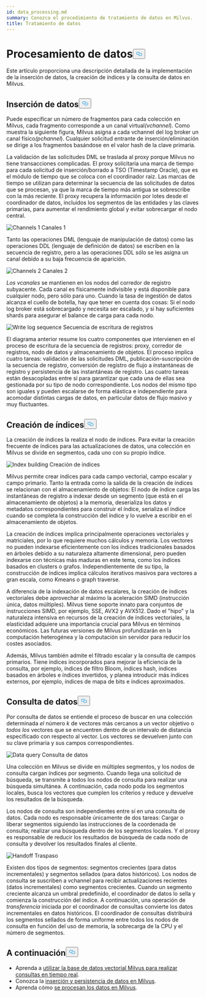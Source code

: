```yaml
---
id: data_processing.md
summary: Conozca el procedimiento de tratamiento de datos en Milvus.
title: Tratamiento de datos
---
```

<h1 id="Data-Processing" class="common-anchor-header">Procesamiento de datos<button data-href="#Data-Processing" class="anchor-icon" translate="no">
      <svg translate="no"
        aria-hidden="true"
        focusable="false"
        height="20"
        version="1.1"
        viewBox="0 0 16 16"
        width="16"
      >
        <path
          fill="#0092E4"
          fill-rule="evenodd"
          d="M4 9h1v1H4c-1.5 0-3-1.69-3-3.5S2.55 3 4 3h4c1.45 0 3 1.69 3 3.5 0 1.41-.91 2.72-2 3.25V8.59c.58-.45 1-1.27 1-2.09C10 5.22 8.98 4 8 4H4c-.98 0-2 1.22-2 2.5S3 9 4 9zm9-3h-1v1h1c1 0 2 1.22 2 2.5S13.98 12 13 12H9c-.98 0-2-1.22-2-2.5 0-.83.42-1.64 1-2.09V6.25c-1.09.53-2 1.84-2 3.25C6 11.31 7.55 13 9 13h4c1.45 0 3-1.69 3-3.5S14.5 6 13 6z"
        ></path>
      </svg>
    </button></h1><p>Este artículo proporciona una descripción detallada de la implementación de la inserción de datos, la creación de índices y la consulta de datos en Milvus.</p>
<h2 id="Data-insertion" class="common-anchor-header">Inserción de datos<button data-href="#Data-insertion" class="anchor-icon" translate="no">
      <svg translate="no"
        aria-hidden="true"
        focusable="false"
        height="20"
        version="1.1"
        viewBox="0 0 16 16"
        width="16"
      >
        <path
          fill="#0092E4"
          fill-rule="evenodd"
          d="M4 9h1v1H4c-1.5 0-3-1.69-3-3.5S2.55 3 4 3h4c1.45 0 3 1.69 3 3.5 0 1.41-.91 2.72-2 3.25V8.59c.58-.45 1-1.27 1-2.09C10 5.22 8.98 4 8 4H4c-.98 0-2 1.22-2 2.5S3 9 4 9zm9-3h-1v1h1c1 0 2 1.22 2 2.5S13.98 12 13 12H9c-.98 0-2-1.22-2-2.5 0-.83.42-1.64 1-2.09V6.25c-1.09.53-2 1.84-2 3.25C6 11.31 7.55 13 9 13h4c1.45 0 3-1.69 3-3.5S14.5 6 13 6z"
        ></path>
      </svg>
    </button></h2><p>Puede especificar un número de fragmentos para cada colección en Milvus, cada fragmento corresponde a un canal virtual<em>(vchannel</em>). Como muestra la siguiente figura, Milvus asigna a cada vchannel del log broker un canal físico<em>(pchannel</em>). Cualquier solicitud entrante de inserción/eliminación se dirige a los fragmentos basándose en el valor hash de la clave primaria.</p>
<p>La validación de las solicitudes DML se traslada al proxy porque Milvus no tiene transacciones complicadas. El proxy solicitaría una marca de tiempo para cada solicitud de inserción/borrado a TSO (Timestamp Oracle), que es el módulo de tiempo que se coloca con el coordinador raíz. Las marcas de tiempo se utilizan para determinar la secuencia de las solicitudes de datos que se procesan, ya que la marca de tiempo más antigua se sobrescribe con la más reciente. El proxy recupera la información por lotes desde el coordinador de datos, incluidos los segmentos de las entidades y las claves primarias, para aumentar el rendimiento global y evitar sobrecargar el nodo central.</p>
<p>
  
   <span class="img-wrapper"> <img translate="no" src="/docs/v2.4.x/assets/channels_1.jpg" alt="Channels 1" class="doc-image" id="channels-1" />
   </span> <span class="img-wrapper"> <span>Canales 1</span> </span></p>
<p>Tanto las operaciones DML (lenguaje de manipulación de datos) como las operaciones DDL (lenguaje de definición de datos) se escriben en la secuencia de registro, pero a las operaciones DDL sólo se les asigna un canal debido a su baja frecuencia de aparición.</p>
<p>
  
   <span class="img-wrapper"> <img translate="no" src="/docs/v2.4.x/assets/channels_2.jpg" alt="Channels 2" class="doc-image" id="channels-2" />
   </span> <span class="img-wrapper"> <span>Canales 2</span> </span></p>
<p><em>Los vcanales</em> se mantienen en los nodos del corredor de registro subyacente. Cada canal es físicamente indivisible y está disponible para cualquier nodo, pero sólo para uno. Cuando la tasa de ingestión de datos alcanza el cuello de botella, hay que tener en cuenta dos cosas: Si el nodo log broker está sobrecargado y necesita ser escalado, y si hay suficientes shards para asegurar el balance de carga para cada nodo.</p>
<p>
  
   <span class="img-wrapper"> <img translate="no" src="/docs/v2.4.x/assets/write_log_sequence.jpg" alt="Write log sequence" class="doc-image" id="write-log-sequence" />
   </span> <span class="img-wrapper"> <span>Secuencia de escritura de registros</span> </span></p>
<p>El diagrama anterior resume los cuatro componentes que intervienen en el proceso de escritura de la secuencia de registros: proxy, corredor de registros, nodo de datos y almacenamiento de objetos. El proceso implica cuatro tareas: validación de las solicitudes DML, publicación-suscripción de la secuencia de registro, conversión de registro de flujo a instantáneas de registro y persistencia de las instantáneas de registro. Las cuatro tareas están desacopladas entre sí para garantizar que cada una de ellas sea gestionada por su tipo de nodo correspondiente. Los nodos del mismo tipo son iguales y pueden escalarse de forma elástica e independiente para acomodar distintas cargas de datos, en particular datos de flujo masivo y muy fluctuantes.</p>
<h2 id="Index-building" class="common-anchor-header">Creación de índices<button data-href="#Index-building" class="anchor-icon" translate="no">
      <svg translate="no"
        aria-hidden="true"
        focusable="false"
        height="20"
        version="1.1"
        viewBox="0 0 16 16"
        width="16"
      >
        <path
          fill="#0092E4"
          fill-rule="evenodd"
          d="M4 9h1v1H4c-1.5 0-3-1.69-3-3.5S2.55 3 4 3h4c1.45 0 3 1.69 3 3.5 0 1.41-.91 2.72-2 3.25V8.59c.58-.45 1-1.27 1-2.09C10 5.22 8.98 4 8 4H4c-.98 0-2 1.22-2 2.5S3 9 4 9zm9-3h-1v1h1c1 0 2 1.22 2 2.5S13.98 12 13 12H9c-.98 0-2-1.22-2-2.5 0-.83.42-1.64 1-2.09V6.25c-1.09.53-2 1.84-2 3.25C6 11.31 7.55 13 9 13h4c1.45 0 3-1.69 3-3.5S14.5 6 13 6z"
        ></path>
      </svg>
    </button></h2><p>La creación de índices la realiza el nodo de índices. Para evitar la creación frecuente de índices para las actualizaciones de datos, una colección en Milvus se divide en segmentos, cada uno con su propio índice.</p>
<p>
  
   <span class="img-wrapper"> <img translate="no" src="/docs/v2.4.x/assets/index_building.jpg" alt="Index building" class="doc-image" id="index-building" />
   </span> <span class="img-wrapper"> <span>Creación de índices</span> </span></p>
<p>Milvus permite crear índices para cada campo vectorial, campo escalar y campo primario. Tanto la entrada como la salida de la creación de índices se relacionan con el almacenamiento de objetos: El nodo de índice carga las instantáneas de registro a indexar desde un segmento (que está en el almacenamiento de objetos) a la memoria, deserializa los datos y metadatos correspondientes para construir el índice, serializa el índice cuando se completa la construcción del índice y lo vuelve a escribir en el almacenamiento de objetos.</p>
<p>La creación de índices implica principalmente operaciones vectoriales y matriciales, por lo que requiere muchos cálculos y memoria. Los vectores no pueden indexarse eficientemente con los índices tradicionales basados en árboles debido a su naturaleza altamente dimensional, pero pueden indexarse con técnicas más maduras en este tema, como los índices basados en clusters o grafos. Independientemente de su tipo, la construcción de índices implica cálculos iterativos masivos para vectores a gran escala, como Kmeans o graph traverse.</p>
<p>A diferencia de la indexación de datos escalares, la creación de índices vectoriales debe aprovechar al máximo la aceleración SIMD (instrucción única, datos múltiples). Milvus tiene soporte innato para conjuntos de instrucciones SIMD, por ejemplo, SSE, AVX2 y AVX512. Dado el "hipo" y la naturaleza intensiva en recursos de la creación de índices vectoriales, la elasticidad adquiere una importancia crucial para Milvus en términos económicos. Las futuras versiones de Milvus profundizarán en la computación heterogénea y la computación sin servidor para reducir los costes asociados.</p>
<p>Además, Milvus también admite el filtrado escalar y la consulta de campos primarios. Tiene índices incorporados para mejorar la eficiencia de la consulta, por ejemplo, índices de filtro Bloom, índices hash, índices basados en árboles e índices invertidos, y planea introducir más índices externos, por ejemplo, índices de mapa de bits e índices aproximados.</p>
<h2 id="Data-query" class="common-anchor-header">Consulta de datos<button data-href="#Data-query" class="anchor-icon" translate="no">
      <svg translate="no"
        aria-hidden="true"
        focusable="false"
        height="20"
        version="1.1"
        viewBox="0 0 16 16"
        width="16"
      >
        <path
          fill="#0092E4"
          fill-rule="evenodd"
          d="M4 9h1v1H4c-1.5 0-3-1.69-3-3.5S2.55 3 4 3h4c1.45 0 3 1.69 3 3.5 0 1.41-.91 2.72-2 3.25V8.59c.58-.45 1-1.27 1-2.09C10 5.22 8.98 4 8 4H4c-.98 0-2 1.22-2 2.5S3 9 4 9zm9-3h-1v1h1c1 0 2 1.22 2 2.5S13.98 12 13 12H9c-.98 0-2-1.22-2-2.5 0-.83.42-1.64 1-2.09V6.25c-1.09.53-2 1.84-2 3.25C6 11.31 7.55 13 9 13h4c1.45 0 3-1.69 3-3.5S14.5 6 13 6z"
        ></path>
      </svg>
    </button></h2><p>Por consulta de datos se entiende el proceso de buscar en una colección determinada <em>el</em> número <em>k</em> de vectores más cercanos a un vector objetivo o <em>todos los</em> vectores que se encuentren dentro de un intervalo de distancia especificado con respecto al vector. Los vectores se devuelven junto con su clave primaria y sus campos correspondientes.</p>
<p>
  
   <span class="img-wrapper"> <img translate="no" src="/docs/v2.4.x/assets/data_query.jpg" alt="Data query" class="doc-image" id="data-query" />
   </span> <span class="img-wrapper"> <span>Consulta de datos</span> </span></p>
<p>Una colección en Milvus se divide en múltiples segmentos, y los nodos de consulta cargan índices por segmento. Cuando llega una solicitud de búsqueda, se transmite a todos los nodos de consulta para realizar una búsqueda simultánea. A continuación, cada nodo poda los segmentos locales, busca los vectores que cumplen los criterios y reduce y devuelve los resultados de la búsqueda.</p>
<p>Los nodos de consulta son independientes entre sí en una consulta de datos. Cada nodo es responsable únicamente de dos tareas: Cargar o liberar segmentos siguiendo las instrucciones de la coordenada de consulta; realizar una búsqueda dentro de los segmentos locales. Y el proxy es responsable de reducir los resultados de búsqueda de cada nodo de consulta y devolver los resultados finales al cliente.</p>
<p>
  
   <span class="img-wrapper"> <img translate="no" src="/docs/v2.4.x/assets/handoff.jpg" alt="Handoff" class="doc-image" id="handoff" />
   </span> <span class="img-wrapper"> <span>Traspaso</span> </span></p>
<p>Existen dos tipos de segmentos: segmentos crecientes (para datos incrementales) y segmentos sellados (para datos históricos). Los nodos de consulta se suscriben a vchannel para recibir actualizaciones recientes (datos incrementales) como segmentos crecientes. Cuando un segmento creciente alcanza un umbral predefinido, el coordinador de datos lo sella y comienza la construcción del índice. A continuación, una operación de <em>transferencia</em> iniciada por el coordinador de consultas convierte los datos incrementales en datos históricos. El coordinador de consultas distribuirá los segmentos sellados de forma uniforme entre todos los nodos de consulta en función del uso de memoria, la sobrecarga de la CPU y el número de segmentos.</p>
<h2 id="Whats-next" class="common-anchor-header">A continuación<button data-href="#Whats-next" class="anchor-icon" translate="no">
      <svg translate="no"
        aria-hidden="true"
        focusable="false"
        height="20"
        version="1.1"
        viewBox="0 0 16 16"
        width="16"
      >
        <path
          fill="#0092E4"
          fill-rule="evenodd"
          d="M4 9h1v1H4c-1.5 0-3-1.69-3-3.5S2.55 3 4 3h4c1.45 0 3 1.69 3 3.5 0 1.41-.91 2.72-2 3.25V8.59c.58-.45 1-1.27 1-2.09C10 5.22 8.98 4 8 4H4c-.98 0-2 1.22-2 2.5S3 9 4 9zm9-3h-1v1h1c1 0 2 1.22 2 2.5S13.98 12 13 12H9c-.98 0-2-1.22-2-2.5 0-.83.42-1.64 1-2.09V6.25c-1.09.53-2 1.84-2 3.25C6 11.31 7.55 13 9 13h4c1.45 0 3-1.69 3-3.5S14.5 6 13 6z"
        ></path>
      </svg>
    </button></h2><ul>
<li>Aprenda a <a href="https://milvus.io/blog/deep-dive-5-real-time-query.md">utilizar la base de datos vectorial Milvus para realizar consultas en tiempo real</a>.</li>
<li>Conozca la <a href="https://milvus.io/blog/deep-dive-4-data-insertion-and-data-persistence.md">inserción y persistencia de datos en Milvus</a>.</li>
<li>Aprenda cómo <a href="https://milvus.io/blog/deep-dive-3-data-processing.md">se procesan los datos en Milvus</a>.</li>
</ul>
